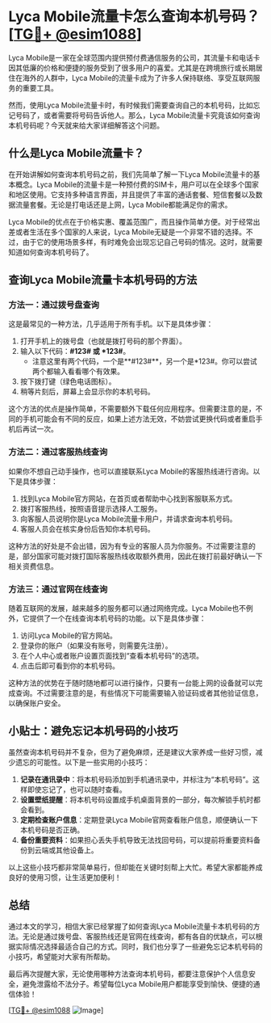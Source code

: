 # Lyca Mobile流量卡怎么查询本机号码？[[TG💪+ @esim1088](https://t.me/s/esim1088)]

Lyca Mobile是一家在全球范围内提供预付费通信服务的公司，其流量卡和电话卡因其低廉的价格和便捷的服务受到了很多用户的喜爱。尤其是在跨境旅行或长期居住在海外的人群中，Lyca Mobile的流量卡成为了许多人保持联络、享受互联网服务的重要工具。

然而，使用Lyca Mobile流量卡时，有时候我们需要查询自己的本机号码，比如忘记号码了，或者需要将号码告诉他人。那么，Lyca Mobile流量卡究竟该如何查询本机号码呢？今天就来给大家详细解答这个问题。

## 什么是Lyca Mobile流量卡？

在开始讲解如何查询本机号码之前，我们先简单了解一下Lyca Mobile流量卡的基本概念。Lyca Mobile的流量卡是一种预付费的SIM卡，用户可以在全球多个国家和地区使用。它支持多种语言界面，并且提供了丰富的通话套餐、短信套餐以及数据流量套餐。无论是打电话还是上网，Lyca Mobile都能满足你的需求。

Lyca Mobile的优点在于价格实惠、覆盖范围广，而且操作简单方便。对于经常出差或者生活在多个国家的人来说，Lyca Mobile无疑是一个非常不错的选择。不过，由于它的使用场景多样，有时难免会出现忘记自己号码的情况。这时，就需要知道如何查询本机号码了。

## 查询Lyca Mobile流量卡本机号码的方法

### 方法一：通过拨号盘查询

这是最常见的一种方法，几乎适用于所有手机。以下是具体步骤：

1. 打开手机上的拨号盘（也就是拨打号码的那个界面）。
2. 输入以下代码：**#123# 或 *123#**。
   - 注意这里有两个代码，一个是**#123#**，另一个是*123#。你可以尝试两个都输入看看哪个有效果。
3. 按下拨打键（绿色电话图标）。
4. 稍等片刻后，屏幕上会显示你的本机号码。

这个方法的优点是操作简单，不需要额外下载任何应用程序。但需要注意的是，不同的手机可能会有不同的反应，如果上述方法无效，不妨尝试更换代码或者重启手机后再试一次。

### 方法二：通过客服热线查询

如果你不想自己动手操作，也可以直接联系Lyca Mobile的客服热线进行咨询。以下是具体步骤：

1. 找到Lyca Mobile官方网站，在首页或者帮助中心找到客服联系方式。
2. 拨打客服热线，按照语音提示选择人工服务。
3. 向客服人员说明你是Lyca Mobile流量卡用户，并请求查询本机号码。
4. 客服人员会在核实身份后告知你本机号码。

这种方法的好处是不会出错，因为有专业的客服人员为你服务。不过需要注意的是，部分国家可能对拨打国际客服热线收取额外费用，因此在拨打前最好确认一下相关资费信息。

### 方法三：通过官网在线查询

随着互联网的发展，越来越多的服务都可以通过网络完成。Lyca Mobile也不例外，它提供了一个在线查询本机号码的功能。以下是具体步骤：

1. 访问Lyca Mobile的官方网站。
2. 登录你的账户（如果没有账号，则需要先注册）。
3. 在个人中心或者账户设置页面找到“查看本机号码”的选项。
4. 点击后即可看到你的本机号码。

这种方法的优势在于随时随地都可以进行操作，只要有一台能上网的设备就可以完成查询。不过需要注意的是，有些情况下可能需要输入验证码或者其他验证信息，以确保账户安全。

## 小贴士：避免忘记本机号码的小技巧

虽然查询本机号码并不复杂，但为了避免麻烦，还是建议大家养成一些好习惯，减少遗忘的可能性。以下是一些实用的小技巧：

1. **记录在通讯录中**：将本机号码添加到手机通讯录中，并标注为“本机号码”。这样即使忘记了，也可以随时查看。
2. **设置壁纸提醒**：将本机号码设置成手机桌面背景的一部分，每次解锁手机时都会看到。
3. **定期检查账户信息**：定期登录Lyca Mobile官网查看账户信息，顺便确认一下本机号码是否正确。
4. **备份重要资料**：如果担心丢失手机导致无法找回号码，可以提前将重要资料备份到云端或其他设备上。

以上这些小技巧都非常简单易行，但却能在关键时刻帮上大忙。希望大家都能养成良好的使用习惯，让生活更加便利！

## 总结

通过本文的学习，相信大家已经掌握了如何查询Lyca Mobile流量卡本机号码的方法。无论是通过拨号盘、客服热线还是官网在线查询，都有各自的优缺点，可以根据实际情况选择最适合自己的方式。同时，我们也分享了一些避免忘记本机号码的小技巧，希望能对大家有所帮助。

最后再次提醒大家，无论使用哪种方法查询本机号码，都要注意保护个人信息安全，避免泄露给不法分子。希望每位Lyca Mobile用户都能享受到愉快、便捷的通信体验！

[[TG💪+ @esim1088](https://t.me/s/esim1088) ![Image](https://i.postimg.cc/4NQfJmqS/Snipaste-2025-05-13-00-14-12.png)]